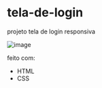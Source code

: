 # tela-de-login
projeto tela de login responsiva

![image](https://github.com/user-attachments/assets/f29d8b24-b88d-48c9-97a3-ca8153fd0fe3)

feito com:

* HTML
* CSS

